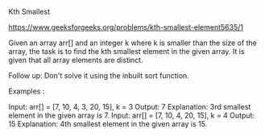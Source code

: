 Kth Smallest


https://www.geeksforgeeks.org/problems/kth-smallest-element5635/1


Given an array arr[] and an integer k where k is smaller than the size of the array, the task is to find the kth smallest element in the given array. It is given that all array elements are distinct.

Follow up: Don't solve it using the inbuilt sort function.

Examples :

Input: arr[] = [7, 10, 4, 3, 20, 15], k = 3
Output:  7
Explanation: 3rd smallest element in the given array is 7.
Input: arr[] = [7, 10, 4, 20, 15], k = 4 
Output:  15
Explanation: 4th smallest element in the given array is 15.
